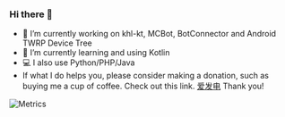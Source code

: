 ### Hi there 👋  
- 🔭 I’m currently working on khl-kt, MCBot, BotConnector and Android TWRP Device Tree  
- 🌱 I’m currently learning and using Kotlin  
- 💻 I also use Python/PHP/Java
- If what I do helps you, please consider making a donation, such as buying me a cup of coffee. Check out this link. [爱发电](https://afdian.net/a/hank9999) Thank you!  

![Metrics](https://metrics.lecoq.io/hank9999?template=classic&languages=1&languages.limit=8&languages.colors=github&languages.threshold=0%25&config.timezone=Asia%2FShanghai)
